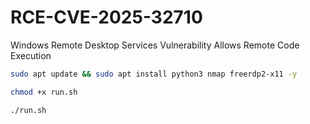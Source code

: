 # RCE-CVE-2025-32710
Windows Remote Desktop Services Vulnerability Allows Remote Code Execution



```bash
sudo apt update && sudo apt install python3 nmap freerdp2-x11 -y
```

```bash
chmod +x run.sh
```

```bash
./run.sh
```

